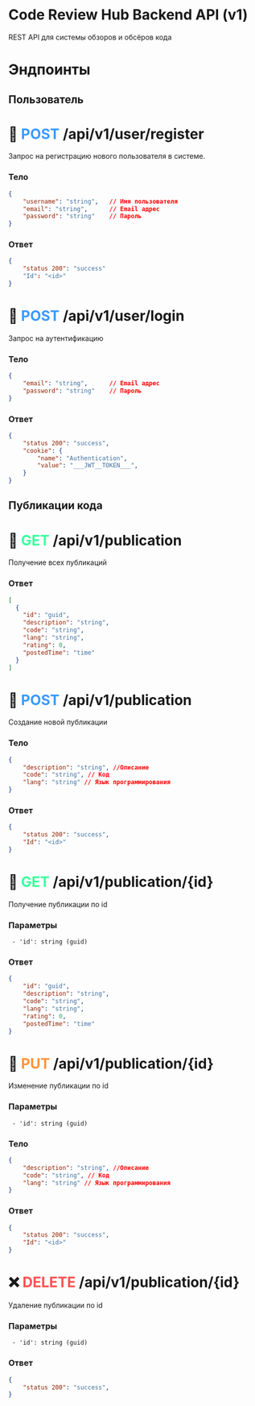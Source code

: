 # Code Review Hub Backend API (v1)
REST API для системы обзоров и обсёров кода

# Эндпоинты

## Пользователь

🤪 <span style="color:rgb(59, 154, 255)">POST</span> /api/v1/user/register
==========================

Запрос на регистрацию нового пользователя в системе.

### Тело
```json
{
    "username": "string",   // Имя пользователя
    "email": "string",      // Email адрес
    "password": "string"    // Пароль
}
```

### Ответ
```json
{
    "status 200": "success"
    "Id": "<id>"
}
```

🤪 <span style="color:rgb(59, 154, 255)">POST</span> /api/v1/user/login
==========================

Запрос на аутентификацию

### Тело
```json
{
    "email": "string",      // Email адрес
    "password": "string"    // Пароль
}
```

### Ответ
```json
{
    "status 200": "success",
    "cookie": {
        "name": "Authentication",
        "value": "___JWT__TOKEN___",
    }
}
```

## Публикации кода

👀 <span style="color:rgb(59, 255, 157)">GET</span> /api/v1/publication
==========================

Получение всех публикаций

### Ответ
```json
[
  {
    "id": "guid",
    "description": "string",
    "code": "string",
    "lang": "string",
    "rating": 0,
    "postedTime": "time"
  }
]
```

🤪 <span style="color:rgb(59, 154, 255)">POST</span> /api/v1/publication
==========================

Создание новой публикации

### Тело
```json
{
    "description": "string", //Описание
    "code": "string", // Код
    "lang": "string" // Язык программирования
}
```

### Ответ
```json
{
    "status 200": "success",
    "Id": "<id>"
}
```

👀 <span style="color:rgb(59, 255, 157)">GET</span> /api/v1/publication/{id}
==========================

Получение публикации по id

### Параметры
```http
 - 'id': string (guid)
```

### Ответ
```json
{
    "id": "guid",
    "description": "string",
    "code": "string",
    "lang": "string",
    "rating": 0,
    "postedTime": "time"
}
```


🔄 <span style="color:rgb(255, 148, 60)">PUT</span> /api/v1/publication/{id}
==========================

Изменение публикации по id

### Параметры
```http
 - 'id': string (guid)
```

### Тело
```json
{
    "description": "string", //Описание
    "code": "string", // Код
    "lang": "string" // Язык программирования
}
```

### Ответ
```json
{
    "status 200": "success",
    "Id": "<id>"
}
```


❌ <span style="color:rgb(255, 81, 81)">DELETE</span> /api/v1/publication/{id}
==========================

Удаление публикации по id

### Параметры
```http
 - 'id': string (guid)
```

### Ответ
```json
{
    "status 200": "success",
}
```